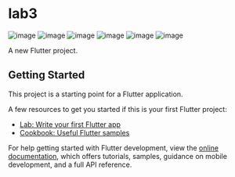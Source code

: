 # lab3
![image](https://github.com/SnezhanaJ/lab3/assets/127696203/d50034c0-df3b-4365-aea0-68cc882f476b)
![image](https://github.com/SnezhanaJ/lab3/assets/127696203/a28d5a0d-e645-4d44-8c0b-5840e4cb6f2a)
![image](https://github.com/SnezhanaJ/lab3/assets/127696203/b1c470c2-deab-44fa-9df6-f94c98fef5f5)
![image](https://github.com/SnezhanaJ/lab3/assets/127696203/152235e4-d15b-4fcb-88f4-c5c0bdeaa4ff)
![image](https://github.com/SnezhanaJ/lab3/assets/127696203/80911b38-1298-43a7-8df1-01045c6979f3)
![image](https://github.com/SnezhanaJ/lab3/assets/127696203/a2e2f784-7e24-432c-9676-f7e60af5331a)



A new Flutter project.

## Getting Started

This project is a starting point for a Flutter application.

A few resources to get you started if this is your first Flutter project:

- [Lab: Write your first Flutter app](https://docs.flutter.dev/get-started/codelab)
- [Cookbook: Useful Flutter samples](https://docs.flutter.dev/cookbook)

For help getting started with Flutter development, view the
[online documentation](https://docs.flutter.dev/), which offers tutorials,
samples, guidance on mobile development, and a full API reference.
